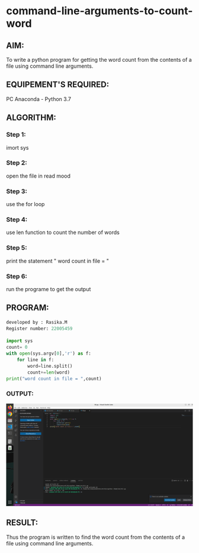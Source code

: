 # command-line-arguments-to-count-word
## AIM:
To write a python program for getting the word count from the contents of a file using command line arguments.
## EQUIPEMENT'S REQUIRED: 
PC
Anaconda - Python 3.7
## ALGORITHM: 
### Step 1:
imort sys
### Step 2: 
 open the file in read mood
### Step 3: 
 use the for loop
### Step 4:  
use len function to count the number of words
### Step 5: 
print the statement " word count in file = "
### Step 6: 
run the programe to get the output
## PROGRAM:
```python
developed by : Rasika.M
Register number: 22005459

import sys
count= 0
with open(sys.argv[0],'r') as f:
    for line in f:
        word=line.split()
        count+=len(word)
print("word count in file = ",count)
```

### OUTPUT:
![output](img.png)


## RESULT:
Thus the program is written to find the word count from the contents of a file using command line arguments.
